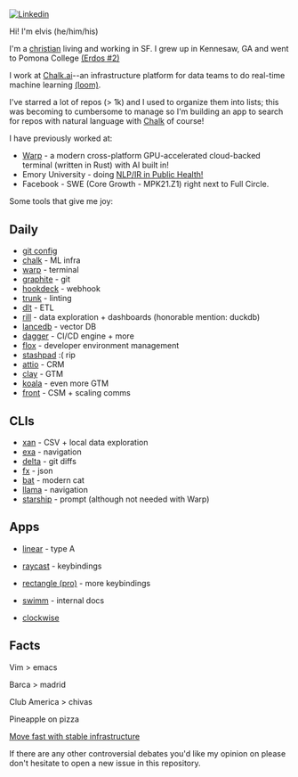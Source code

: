 ## <em></em>

[![Linkedin](https://img.shields.io/badge/-Linkedin-blue?style=flat-square&logo=Linkedin&logoColor=white&link=https://www.linkedin.com/in/elviskahoro/)](https://www.linkedin.com/in/elviskahoro/) 

Hi! I'm elvis (he/him/his)

I'm a [christian]([https://www.epicsf.com/](https://www.epicsf.com/about#vision)) living and working in SF. I grew up in Kennesaw, GA and went to Pomona College [(Erdos #2)](https://pages.pomona.edu/~sg064747/PAPERS/PRBTP.pdf)

I work at [Chalk.ai](https://chalk.ai)--an infrastructure platform for data teams to do real-time machine learning [(loom)](https://www.loom.com/share/2c50068829594de5a5e8d01177ac99d4).

I've starred a lot of repos (> 1k) and I used to organize them into lists; this was becoming to cumbersome to manage so I'm building an app to search for repos with natural language with [Chalk](https://chalk.ai) of course!

I have previously worked at:

- [Warp](https://warp.dev) - a modern cross-platform GPU-accelerated cloud-backed terminal (written in Rust) with AI built in!
- Emory University - doing [NLP/IR in Public Health!](https://pubmed.ncbi.nlm.nih.gov/36534457/)
- Facebook - SWE (Core Growth - MPK21.Z1) right next to Full Circle.

Some tools that give me joy:

## Daily
- [git config](/.gitconfig)
- [chalk](https://chalk.ai) - ML infra
- [warp](https://warp.dev) - terminal
- [graphite](https://graphite.dev/) - git
- [hookdeck](https://hookdeck.com/) - webhook
- [trunk](https://trunk.io/) - linting
- [dlt](https://github.com/dlt-hub/dlt) - ETL
- [rill](https://www.rilldata.com/) - data exploration + dashboards (honorable mention: duckdb)
- [lancedb](https://lancedb.com/) - vector DB
- [dagger](https://dagger.io/) - CI/CD engine + more
- [flox](https://flox.dev/) - developer environment management
- [stashpad](https://www.stashpad.com/) :( rip
- [attio](https://attio.com/) - CRM
- [clay](http://clay.com/) - GTM
- [koala](https://getkoala.com/) - even more GTM
- [front](https://front.com/) - CSM + scaling comms


## CLIs
- [xan](https://github.com/medialab/xan) - CSV + local data exploration
- [exa](https://github.com/ogham/exa) - navigation
- [delta](https://github.com/dandavison/delta) - git diffs
- [fx](https://github.com/antonmedv/fx) - json
- [bat](https://github.com/sharkdp/bat) - modern cat
- [llama](https://github.com/antonmedv/llama) - navigation
- [starship](https://github.com/starship/starship) - prompt (although not needed with Warp)

## Apps
- [linear](https://linear.app/) - type A
- [raycast](https://www.raycast.com/) - keybindings
- [rectangle (pro)](https://rectangleapp.com/pro) - more keybindings
- [swimm](https://swimm.io) - internal docs

- [clockwise](https://www.getclockwise.com/)

## Facts

Vim > emacs

Barca > madrid

Club America > chivas

Pineapple on pizza

[Move fast with stable infrastructure](https://www.linkedin.com/in/elviskahoro)

If there are any other controversial debates you'd like my opinion on please don't hesitate to open a new issue in this repository.
